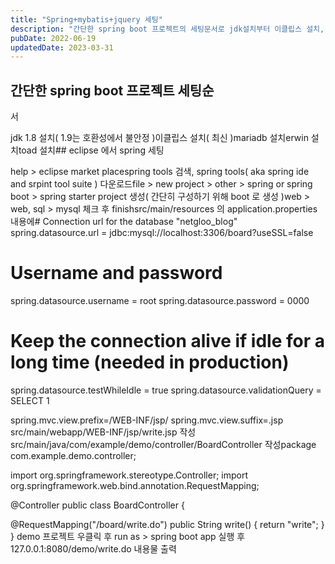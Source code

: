 ```yaml
---
title: "Spring+mybatis+jquery 세팅"
description: "간단한 spring boot 프로젝트의 세팅문서로 jdk설치부터 이클립스 설치, mariaDB설치 등을 다룹니다."
pubDate: 2022-06-19
updatedDate: 2023-03-31
---
```


## 간단한 spring boot 프로젝트 세팅순

서

jdk 1.8 설치( 1.9는 호환성에서 불안정 )이클립스 설치( 최신 )mariadb 설치erwin 설치toad 설치## eclipse 에서 spring 세팅

help &gt; eclipse market placespring tools 검색, spring tools( aka spring ide and srpint tool suite ) 다운로드file &gt; new project &gt; other &gt; spring or spring boot &gt; spring starter project 생성( 간단히 구성하기 위해 boot 로 생성 )web &gt; web, sql &gt; mysql 체크 후 finishsrc/main/resources 의 application.properties 내용에# Connection url for the database "netgloo_blog"
spring.datasource.url = jdbc:mysql://localhost:3306/board?useSSL=false

# Username and password
spring.datasource.username = root
spring.datasource.password = 0000

# Keep the connection alive if idle for a long time (needed in production)
spring.datasource.testWhileIdle = true
spring.datasource.validationQuery = SELECT 1

spring.mvc.view.prefix=/WEB-INF/jsp/
spring.mvc.view.suffix=.jsp
src/main/webapp/WEB-INF/jsp/write.jsp 작성src/main/java/com/example/demo/controller/BoardController 작성package com.example.demo.controller;

import org.springframework.stereotype.Controller;
import org.springframework.web.bind.annotation.RequestMapping;

@Controller
public class BoardController {

 @RequestMapping("/board/write.do")
 public String write()  {
  return "write";
 }
}
demo 프로젝트 우클릭 후 run as &gt; spring boot app 실행 후 127.0.0.1:8080/demo/write.do 내용물 출력